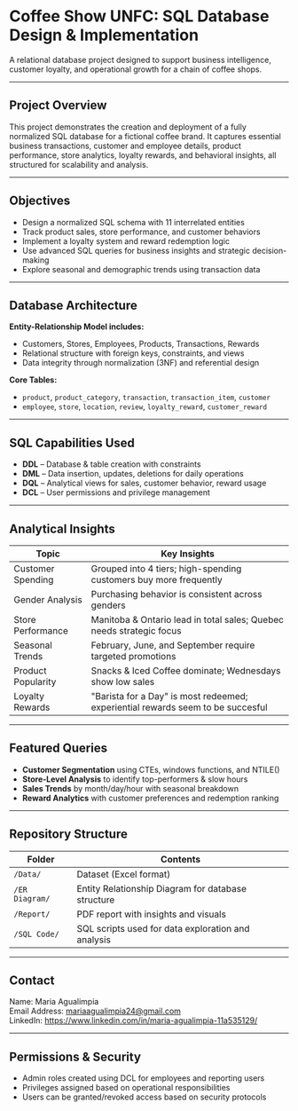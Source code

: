 # Coffee Show UNFC: SQL Database Design & Implementation

A relational database project designed to support business intelligence, customer loyalty, and operational growth for a chain of coffee shops.

---

## Project Overview

This project demonstrates the creation and deployment of a fully normalized SQL database for a fictional coffee brand. It captures essential business transactions, customer and employee details, product performance, store analytics, loyalty rewards, and behavioral insights, all structured for scalability and analysis.

---

## Objectives

- Design a normalized SQL schema with 11 interrelated entities
- Track product sales, store performance, and customer behaviors
- Implement a loyalty system and reward redemption logic
- Use advanced SQL queries for business insights and strategic decision-making
- Explore seasonal and demographic trends using transaction data

---

## Database Architecture

**Entity-Relationship Model includes:**

- Customers, Stores, Employees, Products, Transactions, Rewards
- Relational structure with foreign keys, constraints, and views
- Data integrity through normalization (3NF) and referential design

**Core Tables:**
- `product`, `product_category`, `transaction`, `transaction_item`, `customer`
- `employee`, `store`, `location`, `review`, `loyalty_reward`, `customer_reward`

---

## SQL Capabilities Used

- **DDL** – Database & table creation with constraints
- **DML** – Data insertion, updates, deletions for daily operations
- **DQL** – Analytical views for sales, customer behavior, reward usage
- **DCL** – User permissions and privilege management

---

## Analytical Insights

| Topic                 | Key Insights |
|-------------------------|----------------|
| Customer Spending       | Grouped into 4 tiers; high-spending customers buy more frequently |
| Gender Analysis         | Purchasing behavior is consistent across genders |
| Store Performance       | Manitoba & Ontario lead in total sales; Quebec needs strategic focus |
| Seasonal Trends         | February, June, and September require targeted promotions |
| Product Popularity      | Snacks & Iced Coffee dominate; Wednesdays show low sales |
| Loyalty Rewards         | "Barista for a Day" is most redeemed; experiential rewards seem to be succesful |

---

## Featured Queries

- **Customer Segmentation** using CTEs, windows functions, and NTILE()
- **Store-Level Analysis** to identify top-performers & slow hours
- **Sales Trends** by month/day/hour with seasonal breakdown
- **Reward Analytics** with customer preferences and redemption ranking

---

## Repository Structure

| Folder | Contents |
|--------|----------|
| `/Data/` | Dataset (Excel format) |
| `/ER Diagram/` | Entity Relationship Diagram for database structure |
| `/Report/` | PDF report with insights and visuals |
| `/SQL Code/` | SQL scripts used for data exploration and analysis |

---

## Contact

Name: Maria Agualimpia  
Email Address: mariaagualimpia24@gmail.com  
LinkedIn: https://www.linkedin.com/in/maria-agualimpia-11a535129/

---

## Permissions & Security

- Admin roles created using DCL for employees and reporting users
- Privileges assigned based on operational responsibilities
- Users can be granted/revoked access based on security protocols

